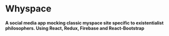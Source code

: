 # Whyspace
#### A social media app mocking classic myspace site specific to existentialist philosophers. Using React, Redux, Firebase and React-Bootstrap